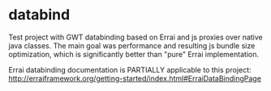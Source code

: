 # databind
Test project with GWT databinding based on Errai and js proxies over native java classes.
The main goal was performance and resulting js bundle size optimization, which is significantly better than "pure" Errai implementation.

Errai databinding documentation is PARTIALLY applicable to this project: http://erraiframework.org/getting-started/index.html#ErraiDataBindingPage
